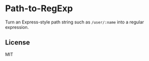 
# Path-to-RegExp

  Turn an Express-style path string such as `/user/:name` into a regular expression.

## License

  MIT